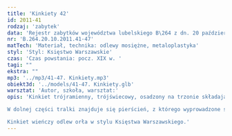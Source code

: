 ```yaml
---
title: 'Kinkiety 42'
id: 2011-41
rodzaj: 'zabytek'
data: 'Rejestr zabytków województwa lubelskiego B\264 z dn. 20 października 2011 r.'
nr: 'B.264.20.10.2011.41-47'
matTech: 'Materiał, technika: odlewy mosiężne, metaloplastyka'
styl: 'Styl: Księstwo Warszawskie'
czas: 'Czas powstania: pocz. XIX w. '
tagi: ""
ekstra: ""
mp3: '../mp3/41-47. Kinkiety.mp3'
obiekt3d: '../models/41-47. Kinkiety.glb'
warsztat: 'Autor, szkoła, warsztat:'
opis: 'Kinkiet trójramienny, trójświecowy, osadzony na trzonie składającym się z półkolistego nodusa, ujętego dwoma pierścieniami oraz dwulalkowej tralki zakończonej kielichem kwiatowym. 

W dolnej części tralki znajduje się pierścień, z którego wyprowadzone są ramiona, w kształcie esownic, zakończonych talerzykowatymi profitkami. 

Kinkiet wieńczy odlew orła w stylu Księstwa Warszawskiego.'
---
```





